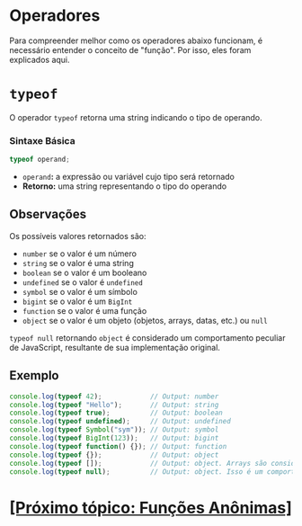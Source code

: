 # Operadores

Para compreender melhor como os operadores abaixo funcionam, é necessário entender o conceito de "função". Por isso, eles foram explicados aqui.

# `typeof`

O operador `typeof` retorna uma string indicando o tipo de operando.

### Sintaxe Básica

```JavaScript
typeof operand;
```

- `operand`**:** a expressão ou variável cujo tipo será retornado
- **Retorno:** uma string representando o tipo do operando

## Observações

Os possíveis valores retornados são:

- `number` se o valor é um número
- `string` se o valor é uma string
- `boolean` se o valor é um booleano
- `undefined` se o valor é `undefined`
- `symbol` se o valor é um símbolo
- `bigint` se o valor é um `BigInt`
- `function` se o valor é uma função
- `object` se o valor é um objeto (objetos, arrays, datas, etc.) ou `null`

`typeof null` retornando `object` é considerado um comportamento peculiar de JavaScript, resultante de sua implementação original.

## Exemplo

```JavaScript
console.log(typeof 42);            // Output: number
console.log(typeof "Hello");       // Output: string
console.log(typeof true);          // Output: boolean
console.log(typeof undefined);     // Output: undefined
console.log(typeof Symbol("sym")); // Output: symbol
console.log(typeof BigInt(123));   // Output: bigint
console.log(typeof function() {}); // Output: function
console.log(typeof {});            // Output: object
console.log(typeof []);            // Output: object. Arrays são considerados objetos.
console.log(typeof null);          // Output: object. Isso é um comportamento histórico de JavaScript.
```

# [[Próximo tópico: Funções Anônimas]](./funcoes-anonimas.md)